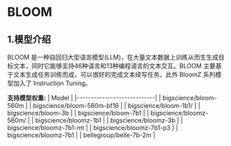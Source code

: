 # BLOOM

## 1.模型介绍

BLOOM 是一种自回归大型语言模型(LLM)，在大量文本数据上训练从而生生成目标文本，同时它能够支持46种语言和13种编程语言的文本交互。BLOOM 主要基于文本生成任务训练而成，可以很好的完成文本续写任务，此外 BloomZ 系列模型加入了 Instruction Tuning。

**支持模型权重:**
| Model                      |
|----------------------------|
| bigscience/bloom-560m      |
| bigscience/bloom-560m-bf16 |
| bigscience/bloom-1b1/      |
| bigscience/bloom-3b        |
| bigscience/bloom-7b1       |
| bigscience/bloomz-560m/    |
| bigscience/bloomz-1b1      |
| bigscience/bloomz-3b       |
| bigscience/bloomz-7b1-mt   |
| bigscience/bloomz-7b1-p3   |
| bigscience/bloomz-7b1      |
| bellegroup/belle-7b-2m     |
